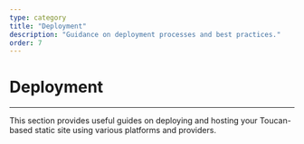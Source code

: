 ```yaml
---
type: category
title: "Deployment"
description: "Guidance on deployment processes and best practices."
order: 7
---
```


# Deployment
---
This section provides useful guides on deploying and hosting your Toucan-based static site using various platforms and providers.
